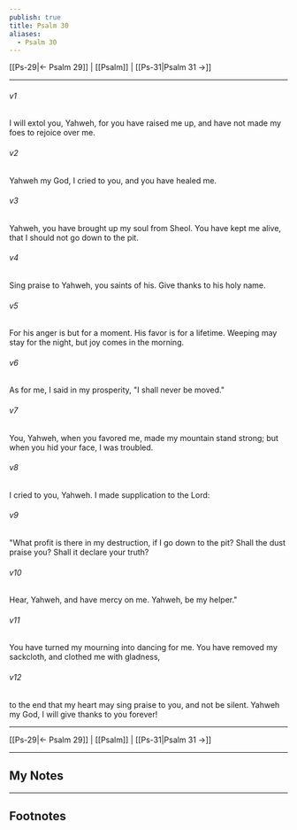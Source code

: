```yaml
---
publish: true
title: Psalm 30
aliases:
  - Psalm 30
---
```


[[Ps-29|← Psalm 29]] | [[Psalm]] | [[Ps-31|Psalm 31 →]]
***



###### v1 
I will extol you, Yahweh, for you have raised me up, and have not made my foes to rejoice over me. 

###### v2 
Yahweh my God, I cried to you, and you have healed me. 

###### v3 
Yahweh, you have brought up my soul from Sheol. You have kept me alive, that I should not go down to the pit. 

###### v4 
Sing praise to Yahweh, you saints of his. Give thanks to his holy name. 

###### v5 
For his anger is but for a moment. His favor is for a lifetime. Weeping may stay for the night, but joy comes in the morning. 

###### v6 
As for me, I said in my prosperity, "I shall never be moved." 

###### v7 
You, Yahweh, when you favored me, made my mountain stand strong; but when you hid your face, I was troubled. 

###### v8 
I cried to you, Yahweh. I made supplication to the Lord: 

###### v9 
"What profit is there in my destruction, if I go down to the pit? Shall the dust praise you? Shall it declare your truth? 

###### v10 
Hear, Yahweh, and have mercy on me. Yahweh, be my helper." 

###### v11 
You have turned my mourning into dancing for me. You have removed my sackcloth, and clothed me with gladness, 

###### v12 
to the end that my heart may sing praise to you, and not be silent. Yahweh my God, I will give thanks to you forever!

***
[[Ps-29|← Psalm 29]] | [[Psalm]] | [[Ps-31|Psalm 31 →]]

---
## My Notes

---
## Footnotes